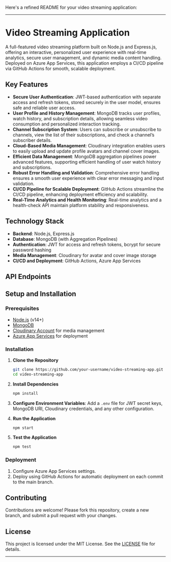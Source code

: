 Here's a refined README for your video streaming application:

---

# Video Streaming Application

A full-featured video streaming platform built on Node.js and Express.js, offering an interactive, personalized user experience with real-time analytics, secure user management, and dynamic media content handling. Deployed on Azure App Services, this application employs a CI/CD pipeline via GitHub Actions for smooth, scalable deployment.

## Key Features

- **Secure User Authentication**: JWT-based authentication with separate access and refresh tokens, stored securely in the user model, ensures safe and reliable user access.
- **User Profile and History Management**: MongoDB tracks user profiles, watch history, and subscription details, allowing seamless video consumption and personalized interaction tracking.
- **Channel Subscription System**: Users can subscribe or unsubscribe to channels, view the list of their subscriptions, and check a channel’s subscriber details.
- **Cloud-Based Media Management**: Cloudinary integration enables users to easily upload and update profile avatars and channel cover images.
- **Efficient Data Management**: MongoDB aggregation pipelines power advanced features, supporting efficient handling of user watch history and subscriptions.
- **Robust Error Handling and Validation**: Comprehensive error handling ensures a smooth user experience with clear error messaging and input validation.
- **CI/CD Pipeline for Scalable Deployment**: GitHub Actions streamline the CI/CD pipeline, enhancing deployment efficiency and scalability.
- **Real-Time Analytics and Health Monitoring**: Real-time analytics and a health-check API maintain platform stability and responsiveness.

## Technology Stack

- **Backend**: Node.js, Express.js
- **Database**: MongoDB (with Aggregation Pipelines)
- **Authentication**: JWT for access and refresh tokens, bcrypt for secure password hashing
- **Media Management**: Cloudinary for avatar and cover image storage
- **CI/CD and Deployment**: GitHub Actions, Azure App Services

## API Endpoints

## Setup and Installation

### Prerequisites
- [Node.js](https://nodejs.org/) (v14+)
- [MongoDB](https://www.mongodb.com/)
- [Cloudinary Account](https://cloudinary.com/) for media management
- [Azure App Services](https://azure.microsoft.com/) for deployment

### Installation

1. **Clone the Repository**
   ```bash
   git clone https://github.com/your-username/video-streaming-app.git
   cd video-streaming-app
   ```

2. **Install Dependencies**
   ```bash
   npm install
   ```

3. **Configure Environment Variables**: Add a `.env` file for JWT secret keys, MongoDB URI, Cloudinary credentials, and any other configuration.

4. **Run the Application**
   ```bash
   npm start
   ```

5. **Test the Application**
   ```bash
   npm test
   ```

### Deployment

1. Configure Azure App Services settings.
2. Deploy using GitHub Actions for automatic deployment on each commit to the main branch.

## Contributing

Contributions are welcome! Please fork this repository, create a new branch, and submit a pull request with your changes.

## License

This project is licensed under the MIT License. See the [LICENSE](LICENSE) file for details.

---

